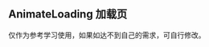 ## AnimateLoading 加载页 

<demo-model url="/templatePage/animate/loading/loading"></demo-model>
<template-download></template-download>

仅作为参考学习使用，如果如达不到自己的需求，可自行修改。

